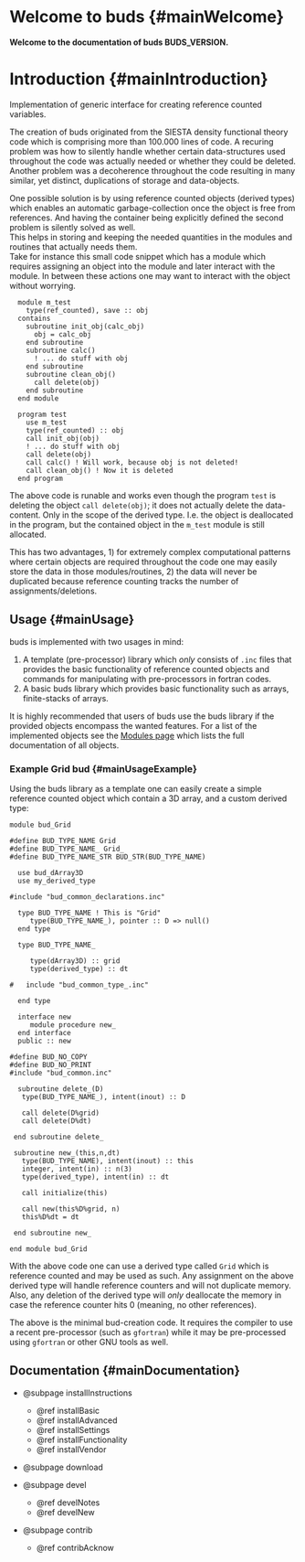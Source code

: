 # Welcome to buds  {#mainWelcome}

__Welcome to the documentation of buds BUDS_VERSION.__

# Introduction  {#mainIntroduction}

Implementation of generic interface for creating
reference counted variables.  

The creation of buds originated from the SIESTA density functional
theory code which is comprising more than 100.000 lines of code.
A recuring problem was how to silently handle whether certain data-structures
used throughout the code was actually needed or whether they could be
deleted.  
Another problem was a decoherence throughout the code resulting in many similar,
yet distinct, duplications of storage and data-objects.

One possible solution is by using reference counted objects (derived
types) which enables an automatic garbage-collection once the object is free
from references. And having the container being explicitly defined the second
problem is silently solved as well.  
This helps in storing and keeping the needed quantities in the modules and routines
that actually needs them.  
Take for instance this small code snippet which has a module which requires
assigning an object into the module and later interact with the module. In between
these actions one may want to interact with the object without worrying.
~~~~~{.f90}
  module m_test
    type(ref_counted), save :: obj
  contains
    subroutine init_obj(calc_obj)
      obj = calc_obj
    end subroutine
    subroutine calc()
      ! ... do stuff with obj
    end subroutine
    subroutine clean_obj()
      call delete(obj)
    end subroutine
  end module
  
  program test
    use m_test
    type(ref_counted) :: obj
    call init_obj(obj)
    ! ... do stuff with obj
    call delete(obj)
    call calc() ! Will work, because obj is not deleted!
    call clean_obj() ! Now it is deleted
  end program
~~~~~	
The above code is runable and works even though the program `test` is
deleting the object `call delete(obj)`; it does not actually delete the data-content.
Only in the scope of the derived type. I.e. the object is deallocated in the program,
but the contained object in the `m_test` module is still allocated. 

This has two advantages, 1) for extremely complex computational patterns where certain
objects are required throughout the code one may easily store the data in those
modules/routines, 2) the data will never be duplicated because reference counting
tracks the number of assignments/deletions.

## Usage {#mainUsage}

buds is implemented with two usages in mind:

1. A template (pre-processor) library which _only_ consists of `.inc` files that provides
the basic functionality of reference counted objects and commands for manipulating
with pre-processors in fortran codes.
2. A basic buds library which provides basic functionality such as arrays, finite-stacks
of arrays.

It is highly recommended that users of buds use the buds library if the provided objects
encompass the wanted features. For a list of the implemented objects see the
<a href="modules.html">Modules page</a> which lists the full documentation of all objects.

### Example Grid bud {#mainUsageExample}

Using the buds library as a template one can easily create a simple reference counted
object which contain a 3D array, and a custom derived type:
~~~~{.f90}
module bud_Grid

#define BUD_TYPE_NAME Grid
#define BUD_TYPE_NAME_ Grid_
#define BUD_TYPE_NAME_STR BUD_STR(BUD_TYPE_NAME)

  use bud_dArray3D
  use my_derived_type
  
#include "bud_common_declarations.inc"

  type BUD_TYPE_NAME ! This is "Grid"
     type(BUD_TYPE_NAME_), pointer :: D => null()
  end type 

  type BUD_TYPE_NAME_
     
     type(dArray3D) :: grid
     type(derived_type) :: dt
    
#   include "bud_common_type_.inc"
     
  end type

  interface new
     module procedure new_
  end interface
  public :: new

#define BUD_NO_COPY
#define BUD_NO_PRINT
#include "bud_common.inc"

  subroutine delete_(D)
   type(BUD_TYPE_NAME_), intent(inout) :: D

   call delete(D%grid)
   call delete(D%dt)
   
 end subroutine delete_

 subroutine new_(this,n,dt)
   type(BUD_TYPE_NAME), intent(inout) :: this
   integer, intent(in) :: n(3)
   type(derived_type), intent(in) :: dt

   call initialize(this)

   call new(this%D%grid, n)
   this%D%dt = dt
   
 end subroutine new_

end module bud_Grid
~~~~
With the above code one can use a derived type called `Grid`
which is reference counted and may be used as such.
Any assignment on the above derived type will handle reference counters
and will not duplicate memory.
Also, any deletion of the derived type will _only_ deallocate the memory
in case the reference counter hits 0 (meaning, no other references).

The above is the minimal bud-creation code. It requires the compiler to
use a recent pre-processor (such as `gfortran`) while it may be pre-processed
using `gfortran` or other GNU tools as well.


## Documentation  {#mainDocumentation}

- @subpage installInstructions
  - @ref installBasic
  - @ref installAdvanced
  - @ref installSettings
  - @ref installFunctionality
  - @ref installVendor
  
- @subpage download

- @subpage devel
  - @ref develNotes
  - @ref develNew

- @subpage contrib
  - @ref contribAcknow

